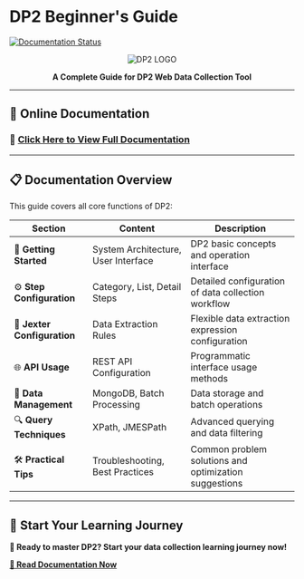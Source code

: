 # DP2 Beginner's Guide

[![Documentation Status](https://img.shields.io/badge/docs-available-brightgreen.svg)](./docs/build/index.html)

<div align="center">

![DP2 LOGO](image/image2.png)

**A Complete Guide for DP2 Web Data Collection Tool**

</div>

---

## 📖 Online Documentation

### 🚀 **[Click Here to View Full Documentation](./docs/build/index.html)**

---

## 📋 Documentation Overview

This guide covers all core functions of DP2:

| Section | Content | Description |
|------|------|------|
| 🏁 **Getting Started** | System Architecture, User Interface | DP2 basic concepts and operation interface |
| ⚙️ **Step Configuration** | Category, List, Detail Steps | Detailed configuration of data collection workflow |
| 🔧 **Jexter Configuration** | Data Extraction Rules | Flexible data extraction expression configuration |
| 🌐 **API Usage** | REST API Configuration | Programmatic interface usage methods |
| 💾 **Data Management** | MongoDB, Batch Processing | Data storage and batch operations |
| 🔍 **Query Techniques** | XPath, JMESPath | Advanced querying and data filtering |
| 🛠️ **Practical Tips** | Troubleshooting, Best Practices | Common problem solutions and optimization suggestions |

---

## 🎯 Start Your Learning Journey

**🌟 Ready to master DP2? Start your data collection learning journey now!**

**[📖 Read Documentation Now](./docs/build/index.html)**